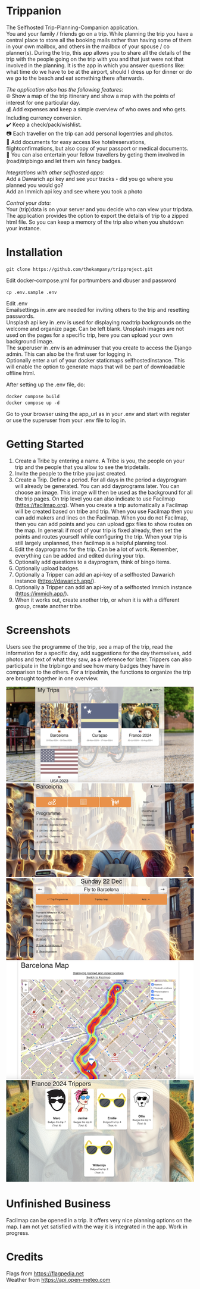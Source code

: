 # Trippanion
The Selfhosted Trip-Planning-Companion application.   
You and your family / friends go on a trip. 
While planning the trip you have a central place to store all the booking mails rather than having some of them in your own mailbox, and others in the mailbox of your spouse / co planner(s).
During the trip, this app allows you to share all the details of the trip with the people going on the trip with you and that just were not that involved in the planning. It is the app in which you answer questions like: what time do we have to be at the airport, should I dress up for dinner or do we go to the beach and eat something there afterwards. 

_The application also has the following features:_  
:globe_with_meridians:  Show a map of the trip itinerary and show a map with the points of interest for one particular day.  
:moneybag:  Add expenses and keep a simple overview of who owes and who gets. Including currency conversion.    
:heavy_check_mark:  Keep a check/pack/wishlist.  
:camera:  Each traveller on the trip can add personal logentries and photos.  
:link:  Add documents for easy access like hotelreservations, flightconfirmations, but also copy of your passport or medical documents.  
:game_die:  You can also entertain your fellow travellers by geting them involved in (road)tripbingo and let them win fancy badges.  

_Integrations with other selfhosted apps:_  
Add a Dawarich api key and see your tracks - did you go where you planned you would go?  
Add an Immich api key and see where you took a photo  

_Control your data:_  
Your (trip)data is on your server and you decide who can view your tripdata. 
The application provides the option to export the details of trip to a zipped html file. So you can keep a memory of the trip also when you shutdown your instance.

# Installation
`git clone https://github.com/thekampany/tripproject.git`  

Edit  docker-compose.yml for portnumbers and dbuser and password  

`cp .env.sample .env`  

Edit .env  
Emailsettings in .env are needed for inviting others to the trip and resetting passwords.  
Unsplash api key in .env is used for displaying roadtrip backgrounds on the welcome and organize page. Can be left blank. Unsplash images are not used on the pages for a specific trip, here you can upload your own background image.   
The superuser in .env is an adminuser that you create to access the Django admin. This can also be the first user for logging in.  
Optionally enter a url of your docker staticmaps selfhostedinstance. This will enable the option to generate maps that will be part of downloadable offline html.  

After setting up the .env file, do:  

`docker compose build`  
`docker compose up -d`  

Go to your browser using the app_url as in your .env and start with register or use the superuser from your .env file to log in.


# Getting Started

1. Create a Tribe by entering a name. A Tribe is you, the people on your trip and the people that you allow to see the tripdetails.
2. Invite the people to the tribe you just created.
3. Create a Trip. Define a period. For all days in the period a dayprogram will already be generated. You can add dayprograms later. You can choose an image. This image will then be used as the background for all the trip pages. On trip level you can also indicate to use Facilmap (https://facilmap.org). When you create a trip automatically a Facilmap will be created based on tribe and trip. When you use Facilmap then you can add makers and lines on the Facilmap. When you do not Facilmap, then you can add points and you can upload gpx files to show routes on the map. In general: if most of your trip is fixed already, then set the points and routes yourself while configuring the trip. When your trip is still largely unplanned, then facilmap is a helpful planning tool.
4. Edit the dayprograms for the trip. Can be a lot of work. Remember, everything can be added and edited during your trip.
5. Optionally add questions to a dayprogram, think of bingo items. 
6. Optionally upload badges.
7. Optionally a Tripper can add an api-key of a selfhosted Dawarich instance (https://dawarich.app/).
8. Optionally a Tripper can add an api-key of a selfhosted Immich instance (https://immich.app/).
9. When it works out, create another trip, or when it is with a different group, create another tribe.


# Screenshots
Users see the programme of the trip, see a map of the trip, read the information for a specific day, add suggestions for the day themselves, add photos and text of what they saw, as a reference for later. Trippers can also participate in the tripbingo and see how many badges they have in comparison to the others.
For a tripadmin, the functions to organize the trip are brought together in one overview.

![Screenshot](/screenshots/trippanion-screenshot-1-mytrips.png )
![Screenshot](/screenshots/trippanion-screenshot-2-tripdetail.png )
![Screenshot](/screenshots/trippanion-screenshot-3-tripday.png )
![Screenshot](/screenshots/trippanion-screenshot-4-tripdaymap.png )
![Screenshot](/screenshots/trippanion-screenshot-5-trippers.png )

 
# Unfinished Business
Facilmap can be opened in a trip. It offers very nice planning options on the map. I am not yet satisfied with the way it is integrated in the app. Work in progress.  

# Credits
Flags from https://flagpedia.net  
Weather from https://api.open-meteo.com  
